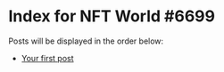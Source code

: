 # Index for NFT World #6699
Posts will be displayed in the order below:

- [Your first post](./001-first.md)

